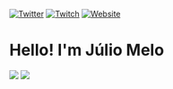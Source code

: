 [![Twitter](https://img.shields.io/badge/-Twitter-1A91DA?style=for-the-badge&logo=Twitter&logoColor=white)](https://twitter.com/JulioVilarM)
[![Twitch](https://img.shields.io/badge/-Linkedin-522D94?style=for-the-badge&logo=Linkedin&logoColor=white)](https://www.linkedin.com/in/juliovmelo/)
[![Website](https://img.shields.io/badge/-Codepen-41A6B6?style=for-the-badge&logo=Codepen&logoColor=white)](https://codepen.io/juliovmm)

# Hello! I'm Júlio Melo

<img src = "https://github-readme-stats.vercel.app/api?username=JulioVMelo&count_private=true&show_icons=true&theme=dracula">
<img src = "https://github-readme-stats.vercel.app/api/top-langs/?username=JulioVMelo&hide=php&layout=compact&theme=dracula">
